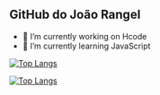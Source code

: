 ## GitHub do João Rangel

- 🔭 I’m currently working on Hcode
- 🌱 I’m currently learning JavaScript

[![Top Langs](https://github-readme-stats.vercel.app/api/?username=joaohcrangel&show_icons=true&include_all_commits=true&count_private=true&)](https://github.com/joaohcrangel)

[![Top Langs](https://github-readme-stats.vercel.app/api/wakatime?username=joaohcrangel&show_icons=true&include_all_commits=true&count_private=true&)](https://github.com/joaohcrangel)


